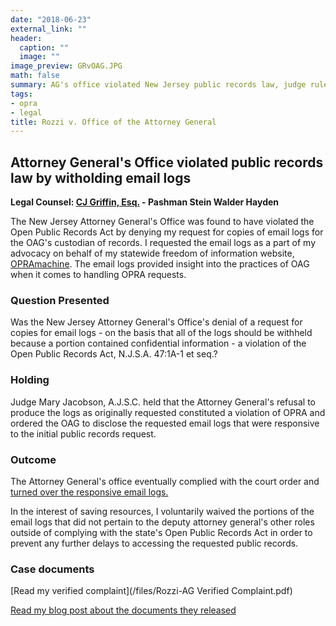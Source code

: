 ```yaml
---
date: "2018-06-23"
external_link: ""
header:
  caption: ""
  image: ""
image_preview: GRvOAG.JPG
math: false
summary: AG's office violated New Jersey public records law, judge rules.
tags:
- opra
- legal
title: Rozzi v. Office of the Attorney General
---
```

## Attorney General's Office violated public records law by witholding email logs

**Legal Counsel: [CJ Griffin, Esq.](https://www.pashmanstein.com/attorney/cj-griffin) - Pashman Stein Walder Hayden**

The New Jersey Attorney General's Office was found to have violated the Open Public Records Act by denying my request for copies of email logs for the OAG's custodian of records. I requested the email logs as a part of my advocacy on behalf of my statewide freedom of information website, [OPRAmachine](/project/opramachine/). The email logs provided insight into the practices of OAG when it comes to handling OPRA requests.

### Question Presented

Was the New Jersey Attorney General's Office's denial of a request for copies for email logs - on the basis that all of the logs should be withheld because a portion contained confidential information - a violation of the Open Public Records Act, N.J.S.A. 47:1A-1 et seq.?

### Holding

Judge Mary Jacobson, A.J.S.C. held that the Attorney General's refusal to produce the logs as originally requested constituted a violation of OPRA and ordered the OAG to disclose the requested email logs that were responsive to the initial public records request. 

### Outcome

The Attorney General's office eventually complied with the court order and [turned over the responsive email logs.](/post/rozzi-oag/) 

In the interest of saving resources, I voluntarily waived the portions of the email logs that did not pertain to the deputy attorney general's other roles outside of complying with the state's Open Public Records Act in order to prevent any further delays to accessing the requested public records.

### Case documents

[Read my verified complaint](/files/Rozzi-AG Verified Complaint.pdf)

[Read my blog post about the documents they released](/post/rozzi-oag/)
